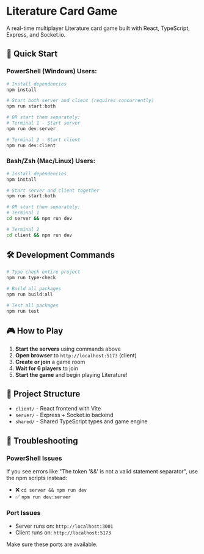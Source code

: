 # Literature Card Game

A real-time multiplayer Literature card game built with React, TypeScript, Express, and Socket.io.

## 🚀 Quick Start

### PowerShell (Windows) Users:
```powershell
# Install dependencies
npm install

# Start both server and client (requires concurrently)
npm run start:both

# OR start them separately:
# Terminal 1 - Start server
npm run dev:server

# Terminal 2 - Start client  
npm run dev:client
```

### Bash/Zsh (Mac/Linux) Users:
```bash
# Install dependencies
npm install

# Start server and client together
npm run start:both

# OR start them separately:
# Terminal 1
cd server && npm run dev

# Terminal 2  
cd client && npm run dev
```

## 🛠️ Development Commands

```powershell
# Type check entire project
npm run type-check

# Build all packages
npm run build:all

# Test all packages
npm run test
```

## 🎮 How to Play

1. **Start the servers** using commands above
2. **Open browser** to `http://localhost:5173` (client)
3. **Create or join** a game room
4. **Wait for 6 players** to join
5. **Start the game** and begin playing Literature!

## 📁 Project Structure

- `client/` - React frontend with Vite
- `server/` - Express + Socket.io backend  
- `shared/` - Shared TypeScript types and game engine

## 🔧 Troubleshooting

### PowerShell Issues
If you see errors like "The token '&&' is not a valid statement separator", use the npm scripts instead:
- ❌ `cd server && npm run dev`
- ✅ `npm run dev:server`

### Port Issues
- Server runs on: `http://localhost:3001`
- Client runs on: `http://localhost:5173`

Make sure these ports are available.